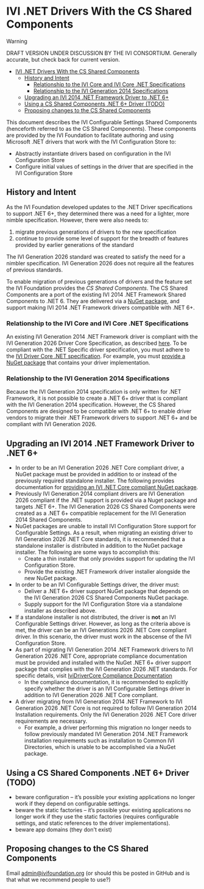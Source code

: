 # IVI .NET Drivers With the CS Shared Components

> [!WARNING]
> DRAFT VERSION UNDER DISCUSSION BY THE IVI CONSORTIUM.  Generally accurate, but check back for current version.

- [IVI .NET Drivers With the CS Shared Components](#ivi-net-drivers-with-the-cs-shared-components)
  - [History and Intent](#history-and-intent)
    - [Relationship to the IVI Core and IVI Core .NET Specifications](#relationship-to-the-ivi-core-and-ivi-core-net-specifications)
    - [Relationship to the IVI Generation 2014 Specifications](#relationship-to-the-ivi-generation-2014-specifications)
  - [Upgrading an IVI 2014 .NET Framework Driver to .NET 6+](#upgrading-an-ivi-2014-net-framework-driver-to-net-6)
  - [Using a CS Shared Components .NET 6+ Driver (TODO)](#using-a-cs-shared-components-net-6-driver-todo)
  - [Proposing changes to the CS Shared Components](#proposing-changes-to-the-cs-shared-components)

This document describes the IVI Configurable Settings Shared Components (henceforth referred to as the CS Shared Components). These components are provided by the IVI Foundation to facilitate authoring and using Microsoft .NET drivers that work with the IVI Configuration Store to:

- Abstractly instantiate drivers based on configuration in the IVI Configuration Store
- Configure initial values of settings in the driver that are specified in the IVI Configuration Store

## History and Intent

As the IVI Foundation developed updates to the .NET Driver specifications to support .NET 6+, they determined there was a need for a lighter, more nimble specification. However, there were also needs to:

1. migrate previous generations of drivers to the new specification
2. continue to provide some level of support for the breadth of features provided by earlier generations of the standard

The IVI Generation 2026 standard was created to satisfy the need for a nimbler specification. IVI Generation 2026 does not require all the features of previous standards.

To enable migration of previous generations of drivers and the feature set the IVI Foundation provides the _CS Shared Components_. The CS Shared Components are a port of the existing IVI 2014 .NET Framework Shared Components to .NET 6. They are delivered via a [NuGet package](https://nuget.org), and support making IVI 2014 .NET Framework drivers compatible with .NET 6+.

### Relationship to the IVI Core and IVI Core .NET Specifications

An existing IVI Generation 2014 .NET Framework driver is compliant with the IVI Generation 2026 Driver Core Specification, as described [here](https://github.com/IviFoundation/IviDriver/blob/main/IviDriverCore/1.0/Spec/IviDriverCore.md). To be compliant with the .NET Specific driver specification, you must adhere to the [IVI Driver Core .NET specification](https://github.com/IviFoundation/IviDriver/blob/main/IviDriverNet/1.0/Spec/IviDriverNet.md). For example, you must [provide a NuGet package](https://github.com/IviFoundation/IviDriver/blob/main/IviDriverNet/1.0/Spec/IviDriverNet.md#packaging-requirements-for-net-6) that contains your driver implementation.

### Relationship to the IVI Generation 2014 Specifications

Because the IVI Generation 2014 specification is only written for .NET Framework, it is not possible to create a .NET 6+ driver that is compliant with the IVI Generation 2014 specification. However, the CS Shared Components are designed to be compatible with .NET 6+ to enable driver vendors to migrate their .NET Framework drivers to support .NET 6+ and be compliant with IVI Generation 2026.

## Upgrading an IVI 2014 .NET Framework Driver to .NET 6+

- In order to be an IVI Generation 2026 .NET Core compliant driver, a NuGet package must be provided in addition to or instead of the previously required standalone installer. The following provides documentation for [providing an IVI .NET Core compliant NuGet package](https://github.com/IviFoundation/IviDriver/blob/main/IviDriverNet/1.0/Spec/IviDriverNet.md#packaging-requirements-for-net-6).
- Previously IVI Generation 2014 compliant drivers are IVI Generation 2026 compliant if the .NET support is provided via a Nuget package and targets .NET 6+. The IVI Generation 2026 CS Shared Components were created as a .NET 6+ compatible replacement for the IVI Generation 2014 Shared Components.
- NuGet packages are unable to install IVI Configuration Store support for Configurable Settings. As a result, when migrating an existing driver to IVI Generation 2026 .NET Core standards, it is recommended that a standalone installer is distributed in addition to the NuGet package installer. The following are some ways to accomplish this:
  - Create a thin installer that only provides support for updating the IVI Configuration Store.
  - Provide the existing .NET Framework driver installer alongside the new NuGet package.
- In order to be an IVI Configurable Settings driver, the driver must:
  - Deliver a .NET 6+ driver support NuGet package that depends on the IVI Generation 2026 CS Shared Components NuGet package.
  - Supply support for the IVI Configuration Store via a standalone installer as described above.
- If a standalone installer is not distributed, the driver is **not** an IVI Configurable Settings driver. However, as long as the criteria above is met, the driver can be an IVI Generations 2026 .NET Core compliant driver. In this scenario, the driver must work in the abscense of the IVI Configuration Store.
- As part of migrating IVI Generation 2014 .NET Framework drivers to IVI Generation 2026 .NET Core, appropriate compliance documentation must be provided and installed with the NuGet .NET 6+ driver support package that complies with the IVI Generation 2026 .NET standards. For specific details, visit [IviDriverCore Compliance Documentation](https://github.com/IviFoundation/IviDrivers/blob/main/IviDriverCore/1.0/Spec/IviDriverCore.md#compliance-documentation)
  - In the compliance documentation, it is recommended to explicitly specify whether the driver is an IVI Configurable Settings driver in addition to IVI Generation 2026 .NET Core compliant.
- A driver migrating from IVI Generation 2014 .NET Framework to IVI Generation 2026 .NET Core is not required to follow IVI Generation 2014 Installation requirements. Only the IVI Generation 2026 .NET Core driver requirements are necessary.
  - For example, a driver performing this migration no longer needs to follow previously mandated IVI Generation 2014 .NET Framework installation requirements such as installation to Common IVI Directories, which is unable to be accomplished via a NuGet package.

## Using a CS Shared Components .NET 6+ Driver (TODO)

- beware configuration – it’s possible your existing applications no longer work if they depend on configurable settings.
- beware the static factories – it’s possible your existing applications no longer work if they use the static factories (requires configurable settings, and static references to the driver implementations).
- beware app domains (they don't exist)

## Proposing changes to the CS Shared Components

Email admin@ivifoundation.org (or should this be posted in GitHub and is that what we recommend people to use?)
